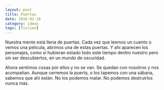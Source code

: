 ```yaml
---
layout: post
title: Puertas
date: 2016-02-16
category: ideas
tags: [ficcion]
---
```


Nuestra mente está llena de puertas. Cada vez que leemos un cuento o
vemos una película, abrimos una de estas puertas. Y ahí aparecen los
personajes, como si hubieran estado todo este tiempo dentro nuestro
pero sin ser descubiertos, en un mundo de oscuridad.

Ahora sentimos cosas por ellos y no se van. Se quedan con nosotros y
nos acompañan. Aunque cerremos la puerta, o los tapemos con una
sábana, sabemos que ahí están. No los podemos matar. No podemos
destruirlos nunca más.
